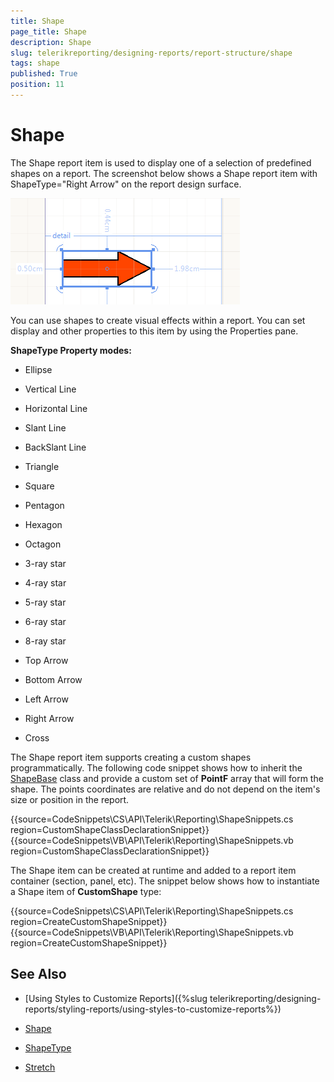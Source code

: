 ```yaml
---
title: Shape
page_title: Shape 
description: Shape
slug: telerikreporting/designing-reports/report-structure/shape
tags: shape
published: True
position: 11
---
```


# Shape

The Shape report item is used to display one of a selection of predefined shapes on a report. The screenshot below shows a Shape report item with ShapeType="Right Arrow" on the report design surface. 

  ![](images/Shape.png)

You can use shapes to create visual effects within a report. You can set display and other properties to this item by using the Properties pane. 

__ShapeType Property modes:__ 

* Ellipse           

* Vertical Line           

* Horizontal Line           

* Slant Line           

* BackSlant Line           

* Triangle           

* Square           

* Pentagon           

* Hexagon           

* Octagon           

* 3-ray star           

* 4-ray star           

* 5-ray star           

* 6-ray star           

* 8-ray star           

* Top Arrow           

* Bottom Arrow           

* Left Arrow           

* Right Arrow           

* Cross           

The Shape report item supports creating a custom shapes programmatically. The following code snippet shows how to inherit the [ShapeBase](/reporting/api/Telerik.Reporting.Drawing.Shapes.ShapeBase)  class and provide a custom set of __PointF__ array that will form the shape. The points coordinates are relative and do not depend on the item's size or position in the report. 

{{source=CodeSnippets\CS\API\Telerik\Reporting\ShapeSnippets.cs region=CustomShapeClassDeclarationSnippet}}
{{source=CodeSnippets\VB\API\Telerik\Reporting\ShapeSnippets.vb region=CustomShapeClassDeclarationSnippet}}

The Shape item can be created at runtime and added to a report item container (section, panel, etc). The snippet below shows how to instantiate a Shape item of __CustomShape__ type: 

{{source=CodeSnippets\CS\API\Telerik\Reporting\ShapeSnippets.cs region=CreateCustomShapeSnippet}}
{{source=CodeSnippets\VB\API\Telerik\Reporting\ShapeSnippets.vb region=CreateCustomShapeSnippet}}


## See Also

* [Using Styles to Customize Reports]({%slug telerikreporting/designing-reports/styling-reports/using-styles-to-customize-reports%}) 

* [Shape](/reporting/api/Telerik.Reporting.Shape)  

* [ShapeType](/reporting/api/Telerik.Reporting.Shape#Telerik_Reporting_Shape_ShapeType)  

* [Stretch](/reporting/api/Telerik.Reporting.Shape#Telerik_Reporting_Shape_Stretch)
